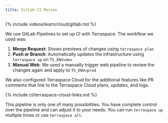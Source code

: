 ```yaml
---
title: GitLab CI Review
---
```


{% include videos/learn/cloud/gitlab.md %}

We use GitLab Pipelines to set up CI with Terraspace. The workflow we used was:

1. **Merge Request**: Shows previews of changes using `terraspace plan`
2. **Push or Branch**: Automatically updates the infrastructure using `terraspace up` on `TS_ENV=dev`
3. **Manual Web**: We used a manually trigger web pipeline to review the changes again and apply to `TS_ENV=prod`

We also configured Terraspace Cloud for the additional features like PR comments that link to the Terraspace Cloud plans, updates, and logs.

{% include ci/terraspace-cloud-links.md %}

This pipeline is only one of many possibilities. You have complete control over the pipeline and can adjust it to your needs. You can run `terraspace up` multiple times or use `terraspace all`.
